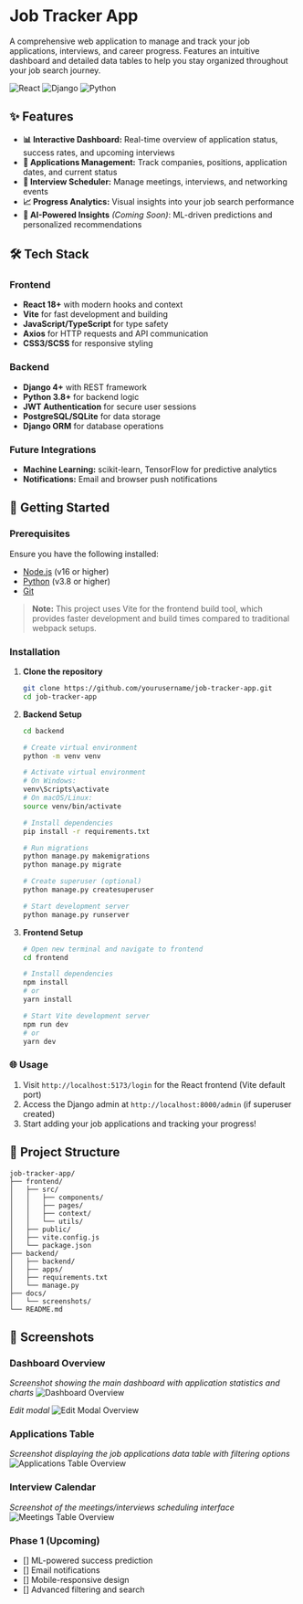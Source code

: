 # Job Tracker App

A comprehensive web application to manage and track your job applications, interviews, and career progress. Features an intuitive dashboard and detailed data tables to help you stay organized throughout your job search journey.

![React](https://img.shields.io/badge/React-18+-blue.svg)
![Django](https://img.shields.io/badge/Django-4+-green.svg)
![Python](https://img.shields.io/badge/Python-3.8+-yellow.svg)

## ✨ Features

- **📊 Interactive Dashboard:** Real-time overview of application status, success rates, and upcoming interviews
- **📝 Applications Management:** Track companies, positions, application dates, and current status
- **📅 Interview Scheduler:** Manage meetings, interviews, and networking events
- **📈 Progress Analytics:** Visual insights into your job search performance
- **🤖 AI-Powered Insights** *(Coming Soon)*: ML-driven predictions and personalized recommendations

## 🛠 Tech Stack

### Frontend
- **React 18+** with modern hooks and context
- **Vite** for fast development and building
- **JavaScript/TypeScript** for type safety
- **Axios** for HTTP requests and API communication
- **CSS3/SCSS** for responsive styling

### Backend
- **Django 4+** with REST framework
- **Python 3.8+** for backend logic
- **JWT Authentication** for secure user sessions
- **PostgreSQL/SQLite** for data storage
- **Django ORM** for database operations

### Future Integrations
- **Machine Learning:** scikit-learn, TensorFlow for predictive analytics
- **Notifications:** Email and browser push notifications

## 🚀 Getting Started

### Prerequisites

Ensure you have the following installed:
- [Node.js](https://nodejs.org/) (v16 or higher)
- [Python](https://python.org/) (v3.8 or higher)
- [Git](https://git-scm.com/)

> **Note:** This project uses Vite for the frontend build tool, which provides faster development and build times compared to traditional webpack setups.

### Installation

1. **Clone the repository**
   ```bash
   git clone https://github.com/yourusername/job-tracker-app.git
   cd job-tracker-app
   ```

2. **Backend Setup**
   ```bash
   cd backend
   
   # Create virtual environment
   python -m venv venv
   
   # Activate virtual environment
   # On Windows:
   venv\Scripts\activate
   # On macOS/Linux:
   source venv/bin/activate
   
   # Install dependencies
   pip install -r requirements.txt
   
   # Run migrations
   python manage.py makemigrations
   python manage.py migrate
   
   # Create superuser (optional)
   python manage.py createsuperuser
   
   # Start development server
   python manage.py runserver
   ```

3. **Frontend Setup**
   ```bash
   # Open new terminal and navigate to frontend
   cd frontend
   
   # Install dependencies
   npm install
   # or
   yarn install
   
   # Start Vite development server
   npm run dev
   # or
   yarn dev
   ```

### 🌐 Usage

1. Visit `http://localhost:5173/login` for the React frontend (Vite default port)
2. Access the Django admin at `http://localhost:8000/admin` (if superuser created)
3. Start adding your job applications and tracking your progress!

## 📁 Project Structure

```
job-tracker-app/
├── frontend/
│   ├── src/
│   │   ├── components/
│   │   ├── pages/
│   │   ├── context/
│   │   └── utils/
│   ├── public/
│   ├── vite.config.js
│   └── package.json
├── backend/
│   ├── backend/
│   ├── apps/
│   ├── requirements.txt
│   └── manage.py
├── docs/
│   └── screenshots/
└── README.md
```

## 📸 Screenshots

### Dashboard Overview
*Screenshot showing the main dashboard with application statistics and charts*
![Dashboard Overview](docs/screenshots/dashboard.png)

*Edit modal*
![Edit Modal Overview](docs/screenshots/edit_modal.png)
### Applications Table
*Screenshot displaying the job applications data table with filtering options*
![Applications Table Overview](docs/screenshots/job_list.png)
### Interview Calendar
*Screenshot of the meetings/interviews scheduling interface*
![Meetings Table Overview](docs/screenshots/meetings.png)
### Phase 1 (Upcoming)
- [] ML-powered success prediction
- [] Email notifications
- [] Mobile-responsive design
- [] Advanced filtering and search
